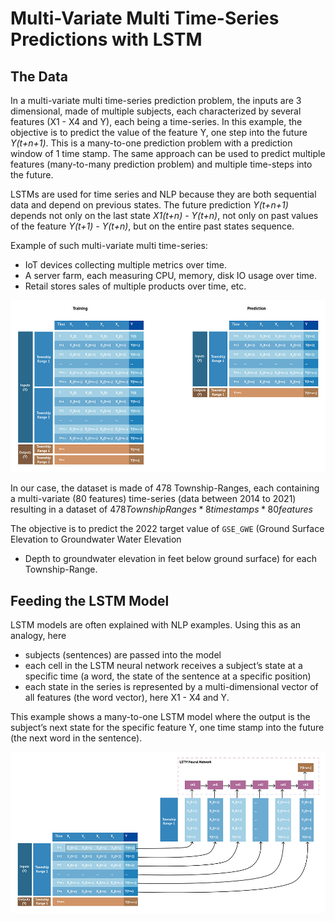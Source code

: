 # Multi-Variate Multi Time-Series Predictions with LSTM
## The Data
In a multi-variate multi time-series prediction problem, the inputs are 3 dimensional, made of multiple subjects, 
each characterized by several features (X1 - X4 and Y), each being a time-series.
In this example, the objective is to predict the value of the feature Y, one step into the future *Y(t+n+1)*. This is a
many-to-one prediction problem with a prediction window of 1 time stamp. The same approach can be used to predict 
multiple features (many-to-many prediction problem) and multiple time-steps into the future. 

LSTMs are used for time series and NLP because they are both sequential data and depend on previous states.
The future prediction *Y(t+n+1)* depends not only on the last state *X1(t+n) - Y(t+n)*, not only on past values of the 
feature *Y(t+1) - Y(t+n)*, but on the entire past states sequence.

Example of such multi-variate multi time-series:
* IoT devices collecting multiple metrics over time.
* A server farm, each measuring CPU, memory, disk IO usage over time.
* Retail stores sales of multiple products over time, etc.

![Multi-Variate Multi TImes-Series Predictions with LSTM - Training and Prediction](../images/lstm_inputs_outputs.jpg)

In our case, the dataset is made of 478 Township-Ranges, each containing a multi-variate (80 features) time-series 
(data between 2014 to 2021) resulting in a dataset of $478 TownshipRanges * 8 time stamps * 80 features$

The objective is to predict the 2022 target value of `GSE_GWE` (Ground Surface Elevation to Groundwater Water Elevation 
- Depth to groundwater elevation in feet below ground surface) for each Township-Range.

## Feeding the LSTM Model
LSTM models are often explained with NLP examples. Using this as an analogy, here
* subjects (sentences) are passed into the model
* each cell in the LSTM neural network receives a subject’s state at a specific time
(a word, the state of the sentence at a specific position)
* each state in the series is represented by a multi-dimensional vector of all features
(the word vector), here X1 - X4 and Y.

This example shows a many-to-one LSTM model where the output is the subject’s next state for
the specific feature Y, one time stamp into the future (the next word in the sentence).

![Multi-Variate Multi TImes-Series Predictions with LSTM - Cells Inputs](../images/lstm_table_to_cells.jpg)